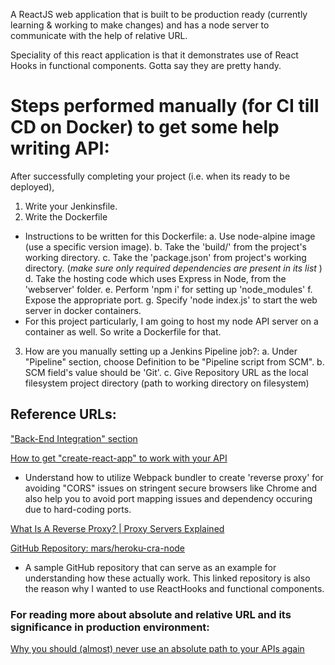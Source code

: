 A ReactJS web application that is built to be production ready (currently learning & working to make changes) 
and has a node server to communicate with the help of relative URL. 

Speciality of this react application is that it demonstrates use of React Hooks in functional components. 
Gotta say they are pretty handy.

# Steps performed manually (for CI till CD on Docker) to get some help writing API:  
After successfully completing your project (i.e. when its ready to be deployed), 
1. Write your Jenkinsfile. 
2. Write the Dockerfile 
- Instructions to be written for this Dockerfile:
    a. Use node-alpine image (use a specific version image).
    b. Take the 'build/' from the project's working directory.
    c. Take the 'package.json' from project's working directory. (*make sure only required dependencies are present in its list* )
    d. Take the hosting code which uses Express in Node, from the 'webserver' folder.
    e. Perform 'npm i' for setting up 'node_modules'
    f. Expose the appropriate port.
    g. Specify 'node index.js' to start the web server in docker containers. 
- For this project particularly, I am going to host my node API server on a container as well. So write a Dockerfile for that. 
3. How are you manually setting up a Jenkins Pipeline job?:
a. Under "Pipeline" section, choose Definition to be "Pipeline script from SCM".
b. SCM field's value should be 'Git'.
c. Give Repository URL as the local filesystem project directory (path to working directory on filesystem)

  
## Reference URLs:
  
["Back-End Integration" section](https://create-react-app.dev/docs/proxying-api-requests-in-development)
  
[How to get "create-react-app" to work with your API](https://www.newline.co/fullstack-react/articles/using-create-react-app-with-a-server/)
- Understand how to utilize Webpack bundler to create 'reverse proxy' for avoiding "CORS" issues on stringent secure browsers like Chrome and also help you to avoid port mapping issues and dependency occuring due to hard-coding ports.
  
[What Is A Reverse Proxy? | Proxy Servers Explained](https://www.cloudflare.com/learning/cdn/glossary/reverse-proxy/)
  
[GitHub Repository: mars/heroku-cra-node](https://github.com/mars/heroku-cra-node)
- A sample GitHub repository that can serve as an example for understanding how these actually work. This linked repository is also the reason why I wanted to use ReactHooks and functional components. 
  
### For reading more about absolute and relative URL and its significance in production environment:  
[Why you should (almost) never use an absolute path to your APIs again](https://www.freecodecamp.org/news/never-use-an-absolute-path-for-your-apis-again-9ee9199563be/)
